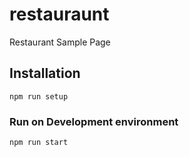 # restauraunt
Restaurant Sample Page

## Installation

```
npm run setup 
 ```

### Run on Development environment
 ```
npm run start
 ```
